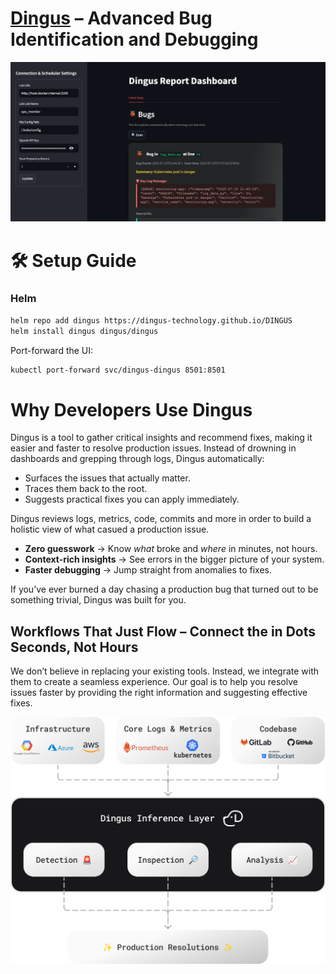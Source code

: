 
<link rel="icon" type="image/x-icon" href="assets/favicon.ico" />

# [Dingus](https://www.dingusai.dev) – Advanced Bug Identification and Debugging

![Dingus Screenshot](assets/dingus-ai-logs-ui.png)

# 🛠️ Setup Guide

### Helm
```bash
helm repo add dingus https://dingus-technology.github.io/DINGUS
helm install dingus dingus/dingus
```

Port-forward the UI:
```bash
kubectl port-forward svc/dingus-dingus 8501:8501 
```

# Why Developers Use Dingus
Dingus is a tool to gather critical insights and recommend fixes, making it easier and faster to resolve production issues. Instead of drowning in dashboards and grepping through logs, Dingus automatically:

* Surfaces the issues that actually matter.
* Traces them back to the root.
* Suggests practical fixes you can apply immediately.

Dingus reviews logs, metrics, code, commits and more in order to build a holistic view of what casued a production issue.

* **Zero guesswork** → Know *what* broke and *where* in minutes, not hours.
* **Context-rich insights** → See errors in the bigger picture of your system.
* **Faster debugging** → Jump straight from anomalies to fixes.

If you’ve ever burned a day chasing a production bug that turned out to be something trivial, Dingus was built for you.

## Workflows That Just Flow – Connect the in Dots Seconds, Not Hours
We don’t believe in replacing your existing tools. Instead, we integrate with them to create a seamless experience. Our goal is to help you resolve issues faster by providing the right information and suggesting effective fixes.

![Dingus Integrations](assets/AI-logs-analysis-production-bug-fixes-chart-2.png)
